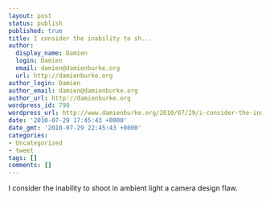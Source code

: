 ```yaml
---
layout: post
status: publish
published: true
title: I consider the inability to sh...
author:
  display_name: Damien
  login: Damien
  email: damien@damienburke.org
  url: http://damienburke.org
author_login: Damien
author_email: damien@damienburke.org
author_url: http://damienburke.org
wordpress_id: 798
wordpress_url: http://www.damienburke.org/2010/07/29/i-consider-the-inability-to-sh/
date: '2010-07-29 17:45:43 +0000'
date_gmt: '2010-07-29 22:45:43 +0000'
categories:
- Uncategorized
- tweet
tags: []
comments: []
---
```

<p>I consider the inability to shoot in ambient light a camera design flaw.</p>
